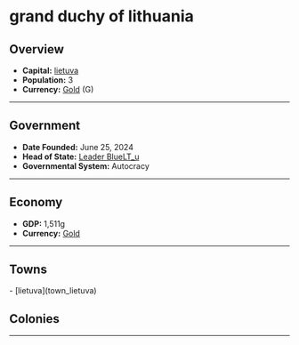 <!--UNDEDITED FILE, remove this entire line if this file has been edited!-->
# <!--NAME-->grand duchy of lithuania<!--NAME-->

## Overview

- **Capital:** <!--CAPITAL_LINK-->[lietuva](lietuva_town)<!--CAPITAL_LINK-->
- **Population:** <!--POPULATION-->3<!--POPULATION-->
- **Currency:** <!--CURRENCY_LINK-->[Gold](Gold_currency)<!--CURRENCY_LINK--> (<!--CURRENCY_ABV-->G<!--CURRENCY_ABV-->)

---

## Government

- **Date Founded:** <!--FOUNDED-->June 25, 2024<!--FOUNDED-->
- **Head of State:** <!--LEADER_TITLE_LINK-->[Leader BlueLT_u](BlueLT_u_user)<!--LEADER_TITLE_LINK-->
- **Governmental System:** <!--GOVERNMENT-->Autocracy<!--GOVERNMENT-->

---

## Economy

- **GDP:** <!--GDP-->1,511g<!--GDP-->
- **Currency:** <!--CURRENCY_LINK-->[Gold](Gold_currency)<!--CURRENCY_LINK-->

---

## Towns

<!--TOWNS-->- [lietuva](town_lietuva)<!--TOWNS-->

## Colonies

<!--COLONIES--><!--COLONIES-->

---